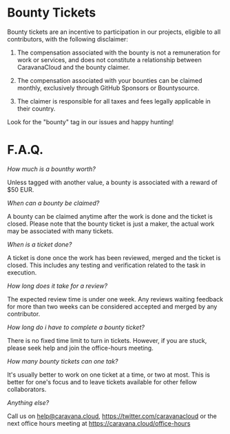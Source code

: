 # Bounty Tickets

Bounty tickets are an incentive to participation in our projects, eligible to all contributors, with the following disclaimer:

1. The compensation associated with the bounty is not a remuneration for work or services, and does not constitute a relationship between CaravanaCloud and the bounty claimer.

2. The compensation associated with your bounties can be claimed monthly, exclusively through GitHub Sponsors or Bountysource.

3. The claimer is responsible for all taxes and fees legally applicable in their country.

Look for the "bounty" tag in our issues and happy hunting!

# F.A.Q.

*How much is a bounthy worth?*

Unless tagged with another value, a bounty is associated with a reward of $50 EUR.

*When can a bounty be claimed?*

A bounty can be claimed anytime after the work is done and the ticket is closed.
Please note that the bounty ticket is just a maker, the actual work may be associated with many tickets.

*When is a ticket done?*

A ticket is done once the work has been reviewed, merged and the ticket is closed.
This includes any testing and verification related to the task in execution.

*How long does it take for a review?*

The expected review time is under one week.
Any reviews waiting feedback for more than two weeks can be considered accepted and merged by any contributor.

*How long do i have to complete a bounty ticket?* 

There is no fixed time limit to turn in tickets. 
However, if you are stuck, please seek help and join the office-hours meeting.

*How many bounty tickets can one tak?* 

It's usually better to work on one ticket at a time, or two at most.
This is better for one's focus and to leave tickets available for other fellow collaborators.

*Anything else?*

Call us on help@caravana.cloud, https://twitter.com/caravanacloud or the next office hours meeting at https://caravana.cloud/office-hours
